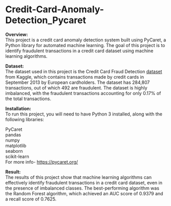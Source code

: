 # Credit-Card-Anomaly-Detection_Pycaret
**Overview:**<br>
This project is a credit card anomaly detection system built using PyCaret, a Python library for automated machine learning. The goal of this project is to identify fraudulent transactions in a credit card dataset using machine learning algorithms.

**Dataset:**<BR>
The dataset used in this project is the Credit Card Fraud Detection [dataset](https://www.kaggle.com/datasets/mlg-ulb/creditcardfraud) from Kaggle, which contains transactions made by credit cards in September 2013 by European cardholders. The dataset has 284,807 transactions, out of which 492 are fraudulent. The dataset is highly imbalanced, with the fraudulent transactions accounting for only 0.17% of the total transactions.

**Installation:**<BR>
To run this project, you will need to have Python 3 installed, along with the following libraries:

PyCaret<BR>
pandas<BR>
numpy<BR>
matplotlib<BR>
seaborn<BR>
scikit-learn<BR>
For more info- https://pycaret.org/

**Result:**<BR>
The results of this project show that machine learning algorithms can effectively identify fraudulent transactions in a credit card dataset, even in the presence of imbalanced classes. The best-performing algorithm was the Random Forest algorithm, which achieved an AUC score of 0.9379 and a recall score of 0.7625.
